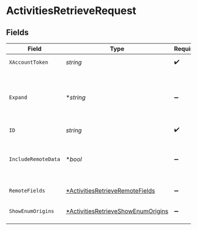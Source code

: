 # ActivitiesRetrieveRequest


## Fields

| Field                                                                                                                  | Type                                                                                                                   | Required                                                                                                               | Description                                                                                                            |
| ---------------------------------------------------------------------------------------------------------------------- | ---------------------------------------------------------------------------------------------------------------------- | ---------------------------------------------------------------------------------------------------------------------- | ---------------------------------------------------------------------------------------------------------------------- |
| `XAccountToken`                                                                                                        | *string*                                                                                                               | :heavy_check_mark:                                                                                                     | Token identifying the end user.                                                                                        |
| `Expand`                                                                                                               | **string*                                                                                                              | :heavy_minus_sign:                                                                                                     | Which relations should be returned in expanded form. Multiple relation names should be comma separated without spaces. |
| `ID`                                                                                                                   | *string*                                                                                                               | :heavy_check_mark:                                                                                                     | N/A                                                                                                                    |
| `IncludeRemoteData`                                                                                                    | **bool*                                                                                                                | :heavy_minus_sign:                                                                                                     | Whether to include the original data Merge fetched from the third-party to produce these models.                       |
| `RemoteFields`                                                                                                         | [*ActivitiesRetrieveRemoteFields](../../models/operations/activitiesretrieveremotefields.md)                           | :heavy_minus_sign:                                                                                                     | Deprecated. Use show_enum_origins.                                                                                     |
| `ShowEnumOrigins`                                                                                                      | [*ActivitiesRetrieveShowEnumOrigins](../../models/operations/activitiesretrieveshowenumorigins.md)                     | :heavy_minus_sign:                                                                                                     | Which fields should be returned in non-normalized form.                                                                |